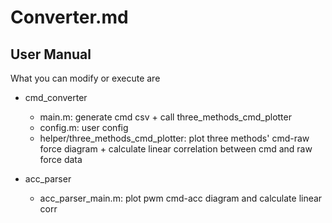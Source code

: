 # Converter.md

## User Manual

What you can modify or execute are

- cmd_converter
  
  - main.m: generate cmd csv + call three_methods_cmd_plotter
  - config.m: user config
  - helper/three_methods_cmd_plotter: plot three methods' cmd-raw force diagram + calculate linear correlation between cmd and raw force data

- acc_parser

  - acc_parser_main.m: plot pwm cmd-acc diagram and calculate linear corr